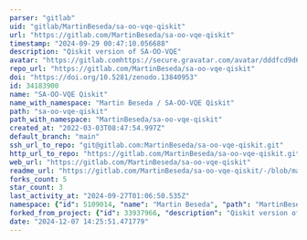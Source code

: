 ```yaml
---
parser: "gitlab"
uid: "gitlab/MartinBeseda/sa-oo-vqe-qiskit"
url: "https://gitlab.com/MartinBeseda/sa-oo-vqe-qiskit"
timestamp: "2024-09-29 00:47:10.056688"
description: "Qiskit version of SA-OO-VQE"
avatar: "https://gitlab.comhttps://secure.gravatar.com/avatar/dddfcd9d6da4991a172294a80822d4c22908efc54159e6862fa1791269c89219?s=80&d=identicon"
repo_url: "https://gitlab.com/MartinBeseda/sa-oo-vqe-qiskit"
doi: "https://doi.org/10.5281/zenodo.13840953"
id: 34183900
name: "SA-OO-VQE Qiskit"
name_with_namespace: "Martin Beseda / SA-OO-VQE Qiskit"
path: "sa-oo-vqe-qiskit"
path_with_namespace: "MartinBeseda/sa-oo-vqe-qiskit"
created_at: "2022-03-03T08:47:54.997Z"
default_branch: "main"
ssh_url_to_repo: "git@gitlab.com:MartinBeseda/sa-oo-vqe-qiskit.git"
http_url_to_repo: "https://gitlab.com/MartinBeseda/sa-oo-vqe-qiskit.git"
web_url: "https://gitlab.com/MartinBeseda/sa-oo-vqe-qiskit"
readme_url: "https://gitlab.com/MartinBeseda/sa-oo-vqe-qiskit/-/blob/main/README.md"
forks_count: 5
star_count: 3
last_activity_at: "2024-09-27T01:06:50.535Z"
namespace: {"id": 5109014, "name": "Martin Beseda", "path": "MartinBeseda", "kind": "user", "full_path": "MartinBeseda", "parent_id": null, "avatar_url": "https://secure.gravatar.com/avatar/dddfcd9d6da4991a172294a80822d4c22908efc54159e6862fa1791269c89219?s=80&d=identicon", "web_url": "https://gitlab.com/MartinBeseda"}
forked_from_project: {"id": 33937966, "description": "Qiskit version of SA-OO-VQE", "name": "SA-OO-VQE Qiskit", "name_with_namespace": "Bruno Senjean / SA-OO-VQE Qiskit", "path": "sa-oo-vqe-qiskit", "path_with_namespace": "bsenjean/sa-oo-vqe-qiskit", "created_at": "2022-02-22T07:37:50.294Z", "default_branch": "main", "tag_list": [], "topics": [], "ssh_url_to_repo": "git@gitlab.com:bsenjean/sa-oo-vqe-qiskit.git", "http_url_to_repo": "https://gitlab.com/bsenjean/sa-oo-vqe-qiskit.git", "web_url": "https://gitlab.com/bsenjean/sa-oo-vqe-qiskit", "readme_url": "https://gitlab.com/bsenjean/sa-oo-vqe-qiskit/-/blob/main/README.md", "forks_count": 1, "avatar_url": null, "star_count": 0, "last_activity_at": "2022-03-02T16:46:50.768Z", "namespace": {"id": 3923042, "name": "Bruno Senjean", "path": "bsenjean", "kind": "user", "full_path": "bsenjean", "parent_id": null, "avatar_url": "/uploads/-/system/user/avatar/3073906/avatar.png", "web_url": "https://gitlab.com/bsenjean"}}
date: "2024-12-07 14:25:51.471779"
---
```

